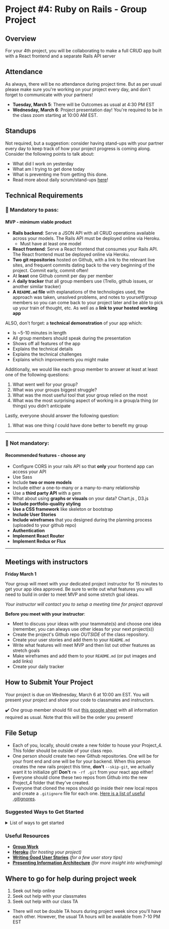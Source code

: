 # Project #4: Ruby on Rails - Group Project

## Overview

For your 4th project, you will be collaborating to make a full CRUD app built with a React frontend and a separate Rails API server

## Attendance

As always, there will be no attendance during project time. But as per usual please make sure you're working on your project every day, and don't forget to communicate with your partners!

- **Tuesday, March 5**: There will be Outcomes as usual at 4:30 PM EST
- **Wednesday, March 6**: Project presentation day! You're required to be in the class zoom starting at 10:00 AM EST.

## Standups

Not required, but a suggestion: consider having stand-ups with your partner every day to keep track of how your project progress is coming along. Consider the following points to talk about:

  - What did I work on yesterday
  - What am I trying to get done today
  - What is preventing me from getting this done.
  - Read more about daily scrum/stand-ups [here](/unit_3/w08d04/morning_exercise)!

## Technical Requirements
### &#x1F534; Mandatory to pass:
#### MVP - minimum viable product

* **Rails backend**: Serve a JSON API with all CRUD operations available across your models. The Rails API must be deployed online via Heroku.
	* Must have at least one model
* **React frontend**: Serve a React frontend that consumes your Rails API. The React frontend must be deployed online via Heroku.
* **Two git repositories** hosted on Github, with a link to the relevant live sites, and frequent commits dating back to the very beginning of the project. Commit early, commit often!
* At **least** one Github commit per day per member
* A **daily tracker** that all group members use (Trello, github issues, or another similar tracker)
* **A ``README.md`` file** with explanations of the technologies used, the approach was taken, unsolved problems, and notes to yourself/group members so you can come back to your project later and be able to pick up your train of thought, etc. As well as a **link to your hosted working app**

ALSO, don't forget: a **technical demonstration** of your app which:

  * Is ~5-10 minutes in length
  * All group members should speak during the presentation
  * Shows off all features of the app
  * Explains the technical details
  * Explains the technical challenges
  * Explains which improvements you might make

Additionally, we would like each group member to answer at least at least one of the following questions:

1) What went well for your group?
2) What was your groups biggest struggle?
3) What was the most useful tool that your group relied on the most
4) What was the most surprising aspect of working in a group/a thing (or things) you didn’t anticipate

Lastly, everyone should answer the following question:

1) What was one thing _I_ could have done better to benefit my group

  ---

### &#x1F535; Not mandatory:
#### Recommended features - choose any

* Configure CORS in your rails API so that **only** your frontend app can access your API
* Use Sass
* Include **two or more models**
* Include either a one-to-many or a many-to-many relationship
* Use a **third party API** with a gem
* What about using **graphs or visuals** on your data? Chart.js , D3.js
* **Include portfolio-quality styling**
* **Use a CSS framework** like skeleton or bootstrap
* **Include User Stories**
* **Include wireframes** that you designed during the planning process (uploaded to your github repo)
* **Authentication**
* **Implement React Router**
* **Implement Redux or Flux**

---

## Meetings with instructors

**Friday March 1**

Your group will meet with your dedicated project instructor for 15 minutes to get your app idea approved. Be sure to write out what features you will need to build in order to meet MVP and some stretch goal ideas.

_Your instructor will contact you to setup a meeting time for project approval_

**Before you meet with your instructor**:

   - Meet to discuss your ideas with your teammate(s) and choose one idea (remember, you can always use other ideas for your next project(s))
   - Create the project's Github repo *OUTSIDE* of the class repository.
   - Create your user stories and add them to your `README.md`
   - Write what features will meet MVP and then list out other features as stretch goals
   - Make wireframes and add them to your `README.md` (or put images and add links)
   - Create your daily tracker

## How to Submit Your Project
Your project is due on Wednesday, March 6 at 10:00 am EST. You will present your project and show your code to classmates and instructors.

:heavy_check_mark: *One* group member should fill out [this google sheet](https://docs.google.com/spreadsheets/d/1LS5f_DcZPobEuKbw2G2rE_8H2ig16XSoT_Uj0goRxpE/edit?usp=sharing) with all information required as usual. Note that this will be the order you present!

## File Setup

- Each of you, locally, should create a new folder to house your Project_4. This folder should be outside of your class repo.
- One person should create two new Github repositories. One will be for your front end and one will be for your backend. When this person creates the new rails project this time, **don't** `--skip-git`, we actually want it to initialize git! **Don't** `rm -rf .git` from your react app either!
- Everyone should clone these two repos from Github into the new Project_4 folder that they've created.
- Everyone that cloned the repos should go inside their new local repos and create a `.gitignore` file for each one. [Here is a list of useful .gitignores](https://github.com/github/gitignore).


### Suggested Ways to Get Started

<details><summary>List of ways to get started</summary>

* **Wireframe** Make a drawing of what your app will look like on each page of your application (what does it look like as soon as you log on to the site? What does it look like once a user logs in, etc.).

<br>

* **Break the project down into different components** (data, presentation, views, style, DOM manipulation) and brainstorm each component individually.

<br>

* Create your **user stories**

<br>

* Create a **Trello board** and break down the user stories into cards

<br>

* **Use your Development Tools** (console.log, inspector, alert statements, etc) to debug and solve problems

<br>

* Work through the lessons in class for help and inspiration! Think about adding relevant code to your application each day - you are given 5 days so that you can work on it in small chunks, COMMIT OFTEN. We will be looking at your commit dates and comments are part of your scoring.

<br>

* **Commit early, commit often.** Don’t be afraid to break something because you can always go back in time to a previous version.

<br>

* **Consult documentation resources** (MDN, jQuery, etc.) at home to better understand what you’ll be getting into.

<br>

* **Don’t be afraid to write code that you know you will have to remove later.** Create temporary elements (buttons, links, etc) that trigger events if real data is not available. For example, if you’re trying to figure out how to change some text when the game is over but you haven’t solved the win/lose game logic, you can create a button to simulate that until then.

</details>

### Useful Resources

* **[Group Work](/projects/project_3/working_in_groups.md)**
* **[Heroku](http://www.heroku.com)** _(for hosting your project)_
* **[Writing Good User Stories](http://www.mariaemerson.com/user-stories/)** _(for a few user story tips)_
* **[Presenting Information Architecture](http://webstyleguide.com/wsg3/3-information-architecture/4-presenting-information.html)** _(for more insight into wireframing)_

## Where to go for help during project week

1. Seek out help online
2. Seek out help with your classmates
3. Seek out help with our class TA
  - There will not be double TA hours during project week since you'll have each other. However, the usual TA hours will be available from 7-10 PM EST

